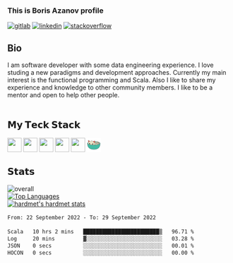 ### This is Boris Azanov profile

[![gitlab](https://img.shields.io/badge/-@hardmet-%23181717?style=flat-square&logo=gitlab)](https://gitlab.com/hardmet)
[![linkedin](https://img.shields.io/badge/-@borisazanov-%23000000?style=flat-square&logo=linkedin)](https://www.linkedin.com/in/borisazanov)
[![stackoverflow](https://img.shields.io/badge/-@BorisAzanov-%23000000?style=flat-square&logo=stackoverflow)](https://stackoverflow.com/users/6770614/boris-azanov)
<br/>

## Bio
I am software developer with some data engineering experience. I love studing a new paradigms and development approaches. 
Currently my main interest is the functional programming and Scala. Also I like to share my experience and knowledge to other community members. I like to be a mentor and open to help other people.
<br/>
<br/>

## 𝗠𝘆 𝗧𝗲𝗰𝗸 𝗦𝘁𝗮𝗰𝗸

<img height="32" width="32" src="https://unpkg.com/simple-icons@v5/icons/scala.svg"/>  <img height="32" width="32" src="https://unpkg.com/simple-icons@v5/icons/java.svg"/>  <img height="32" width="32" src="https://unpkg.com/simple-icons@v5/icons/python.svg"/>  <img height="32" width="32" src="https://typelevel.org/img/logo-twitter.png"/> <img height="32" width="32" src="https://cdn.rawgit.com/tpolecat/doobie/series/0.5.x/doobie_logo.svg"/>  <img height="32" width="32" src="https://github.com/tofu-tf/tofu/blob/master/logos/tofu-logo.png"/>

## 𝗦𝘁𝗮𝘁𝘀


![overall](https://github-readme-stats.vercel.app/api?username=hardmet&show_icons=true&theme=tokyonight)
<br/>
[![Top Languages](https://github-readme-stats.vercel.app/api/top-langs/?username=hardmet&layout=compact&theme=tokyonight)](https://github.com/anuraghazra/github-readme-stats)
<br/>
[![hardmet's hardmet stats](https://github-readme-stats.vercel.app/api/wakatime?username=hardmet&layout=compact&theme=tokyonight)](https://github.com/anuraghazra/github-readme-stats)
<!--START_SECTION:waka-->

```text
From: 22 September 2022 - To: 29 September 2022

Scala   10 hrs 2 mins   ████████████████████████▒   96.71 %
Log     20 mins         ▓░░░░░░░░░░░░░░░░░░░░░░░░   03.28 %
JSON    0 secs          ░░░░░░░░░░░░░░░░░░░░░░░░░   00.01 %
HOCON   0 secs          ░░░░░░░░░░░░░░░░░░░░░░░░░   00.00 %
```

<!--END_SECTION:waka-->

